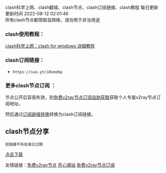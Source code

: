 clash科学上网、clash翻墙、clash节点、clash订阅链接、clash教程 每日更新  更新时间 2022-08-12 02:01:46  
所有clash节点都爬取自网络，请勿用于非法用途  

### clash使用教程：

[clash科学上网：clash for windows 详细教程](https://www.v2rayfree.eu.org/post/clash-for-windows-tutorial/)

### clash订阅链接：

- `https://suo.yt/i0zeobp`  
### 更多clash节点订阅 ：
节点公开后容易失效，到[免费v2ray节点订阅自助获取](https://www.v2rayfree.eu.org/post/free-v2ray/)获取个人专属v2ray节点订阅地址。

然后通过[订阅链接转换](https://www.v2rayfree.eu.org/post/v2ray-to-clash/)转换为clash订阅链接。

## clash节点分享
```  
短链接不存在或已过期
```

[点击下载](https://github.com/aiboboxx/clashfree/blob/main/clash.yml)

友情链接：[免费v2ray节点](https://www.v2rayfree.eu.org)  [开心驿站](https://www.kxyz.eu.org)  [免费v2ray节点订阅](https://github.com/aiboboxx/v2rayfree) 

